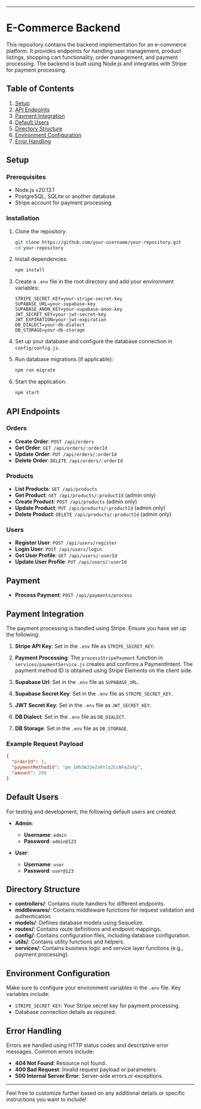 

---

# E-Commerce Backend

This repository contains the backend implementation for an e-commerce platform. It provides endpoints for handling user management, product listings, shopping cart functionality, order management, and payment processing. The backend is built using Node.js and integrates with Stripe for payment processing.

## Table of Contents

1. [Setup](#setup)
2. [API Endpoints](#api-endpoints)
3. [Payment Integration](#payment-integration)
4. [Default Users](#default-users)
5. [Directory Structure](#directory-structure)
6. [Environment Configuration](#environment-configuration)
7. [Error Handling](#error-handling)

## Setup

### Prerequisites

- Node.js v20.13.1
- PostgreSQL, SQLite or another database
- Stripe account for payment processing

### Installation

1. Clone the repository:

   ```bash
   git clone https://github.com/your-username/your-repository.git
   cd your-repository
   ```

2. Install dependencies:

   ```bash
   npm install
   ```

3. Create a `.env` file in the root directory and add your environment variables:

   ```env
   STRIPE_SECRET_KEY=your-stripe-secret-key
   SUPABASE_URL=your-supabase-key
   SUPABASE_ANON_KEY=your-supabase-anon-key
   JWT_SECRET_KEY=your-jwt-secret-key
   JWT_EXPIRATION=your-jwt-expiration
   DB_DIALECT=your-db-dialect
   DB_STORAGE=your-db-storage
   ```

4. Set up your database and configure the database connection in `config/config.js`.

5. Run database migrations (if applicable):

   ```bash
   npm run migrate
   ```

6. Start the application:

   ```bash
   npm start
   ```

## API Endpoints

### Orders

- **Create Order**: `POST /api/orders`
- **Get Order**: `GET /api/orders/:orderId`
- **Update Order**: `PUT /api/orders/:orderId`
- **Delete Order**: `DELETE /api/orders/:orderId`

### Products

- **List Products**: `GET /api/products`
- **Get Product**: `GET /api/products/:productId` (admin only)
- **Create Product**: `POST /api/products` (admin only)
- **Update Product**: `PUT /api/products/:productId` (admin only)
- **Delete Product**: `DELETE /api/products/:productId` (admin only)

### Users

- **Register User**: `POST /api/users/register`
- **Login User**: `POST /api/users/login`
- **Get User Profile**: `GET /api/users/:userId`
- **Update User Profile**: `PUT /api/users/:userId`

## Payment

- **Process Payment**: `POST /api/payments/process`

## Payment Integration

The payment processing is handled using Stripe. Ensure you have set up the following:

1. **Stripe API Key**: Set in the `.env` file as `STRIPE_SECRET_KEY`.

2. **Payment Processing**: The `processStripePayment` function in `services/paymentService.js` creates and confirms a PaymentIntent. The payment method ID is obtained using Stripe Elements on the client side.

3. **Supabase Url**: Set in the `.env` file as `SUPABASE_URL`.
4. **Supabase Secret Key**: Set in the `.env` file as `STRIPE_SECRET_KEY`.
5. **JWT Secret Key**: Set in the `.env` file as `JWT_SECRET_KEY`.
6. **DB Dialect**: Set in the `.env` file as `DB_DIALECT`.
7. **DB Storage**: Set in the `.env` file as `DB_STORAGE`.
### Example Request Payload

```json
{
  "orderId": 1,
  "paymentMethodId": "pm_1Hh5WJ2eZvKYlo2CcNFeZoXp",
  "amount": 200
}
```

## Default Users

For testing and development, the following default users are created:

- **Admin**: 
  - **Username**: `admin`
  - **Password**: `admin@123`
  
- **User**:
  - **Username**: `user`
  - **Password**: `user@123`

## Directory Structure

- **controllers/**: Contains route handlers for different endpoints.
- **middlewares/**: Contains middleware functions for request validation and authentication.
- **models/**: Defines database models using Sequelize.
- **routes/**: Contains route definitions and endpoint mappings.
- **config/**: Contains configuration files, including database configuration.
- **utils/**: Contains utility functions and helpers.
- **services/**: Contains business logic and service layer functions (e.g., payment processing).

## Environment Configuration

Make sure to configure your environment variables in the `.env` file. Key variables include:

- `STRIPE_SECRET_KEY`: Your Stripe secret key for payment processing.
- Database connection details as required.

## Error Handling

Errors are handled using HTTP status codes and descriptive error messages. Common errors include:

- **404 Not Found**: Resource not found.
- **400 Bad Request**: Invalid request payload or parameters.
- **500 Internal Server Error**: Server-side errors or exceptions.

---

Feel free to customize further based on any additional details or specific instructions you want to include!
